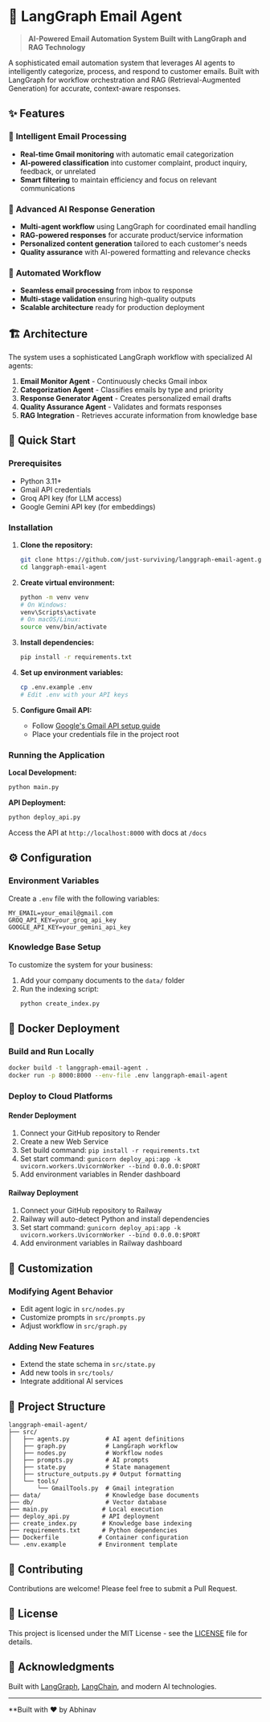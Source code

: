 # 🚀 LangGraph Email Agent

> **AI-Powered Email Automation System Built with LangGraph and RAG Technology**

A sophisticated email automation system that leverages AI agents to intelligently categorize, process, and respond to customer emails. Built with LangGraph for workflow orchestration and RAG (Retrieval-Augmented Generation) for accurate, context-aware responses.

## ✨ Features

### 🤖 **Intelligent Email Processing**
- **Real-time Gmail monitoring** with automatic email categorization
- **AI-powered classification** into customer complaint, product inquiry, feedback, or unrelated
- **Smart filtering** to maintain efficiency and focus on relevant communications

### 🧠 **Advanced AI Response Generation**
- **Multi-agent workflow** using LangGraph for coordinated email handling
- **RAG-powered responses** for accurate product/service information
- **Personalized content generation** tailored to each customer's needs
- **Quality assurance** with AI-powered formatting and relevance checks

### 🔄 **Automated Workflow**
- **Seamless email processing** from inbox to response
- **Multi-stage validation** ensuring high-quality outputs
- **Scalable architecture** ready for production deployment

## 🏗️ Architecture

The system uses a sophisticated LangGraph workflow with specialized AI agents:

1. **Email Monitor Agent** - Continuously checks Gmail inbox
2. **Categorization Agent** - Classifies emails by type and priority
3. **Response Generator Agent** - Creates personalized email drafts
4. **Quality Assurance Agent** - Validates and formats responses
5. **RAG Integration** - Retrieves accurate information from knowledge base

## 🚀 Quick Start

### Prerequisites

- Python 3.11+
- Gmail API credentials
- Groq API key (for LLM access)
- Google Gemini API key (for embeddings)

### Installation

1. **Clone the repository:**
   ```bash
   git clone https://github.com/just-surviving/langgraph-email-agent.git
   cd langgraph-email-agent
   ```

2. **Create virtual environment:**
   ```bash
   python -m venv venv
   # On Windows:
   venv\Scripts\activate
   # On macOS/Linux:
   source venv/bin/activate
   ```

3. **Install dependencies:**
   ```bash
   pip install -r requirements.txt
   ```

4. **Set up environment variables:**
   ```bash
   cp .env.example .env
   # Edit .env with your API keys
   ```

5. **Configure Gmail API:**
   - Follow [Google's Gmail API setup guide](https://developers.google.com/gmail/api/quickstart/python)
   - Place your credentials file in the project root

### Running the Application

**Local Development:**
```bash
python main.py
```

**API Deployment:**
```bash
python deploy_api.py
```
Access the API at `http://localhost:8000` with docs at `/docs`

## ⚙️ Configuration

### Environment Variables

Create a `.env` file with the following variables:

```env
MY_EMAIL=your_email@gmail.com
GROQ_API_KEY=your_groq_api_key
GOOGLE_API_KEY=your_gemini_api_key
```

### Knowledge Base Setup

To customize the system for your business:

1. Add your company documents to the `data/` folder
2. Run the indexing script:
   ```bash
   python create_index.py
   ```

## 🐳 Docker Deployment

### Build and Run Locally
```bash
docker build -t langgraph-email-agent .
docker run -p 8000:8000 --env-file .env langgraph-email-agent
```

### Deploy to Cloud Platforms

#### Render Deployment
1. Connect your GitHub repository to Render
2. Create a new Web Service
3. Set build command: `pip install -r requirements.txt`
4. Set start command: `gunicorn deploy_api:app -k uvicorn.workers.UvicornWorker --bind 0.0.0.0:$PORT`
5. Add environment variables in Render dashboard

#### Railway Deployment
1. Connect your GitHub repository to Railway
2. Railway will auto-detect Python and install dependencies
3. Set start command: `gunicorn deploy_api:app -k uvicorn.workers.UvicornWorker --bind 0.0.0.0:$PORT`
4. Add environment variables in Railway dashboard

## 🔧 Customization

### Modifying Agent Behavior
- Edit agent logic in `src/nodes.py`
- Customize prompts in `src/prompts.py`
- Adjust workflow in `src/graph.py`

### Adding New Features
- Extend the state schema in `src/state.py`
- Add new tools in `src/tools/`
- Integrate additional AI services

## 📁 Project Structure

```
langgraph-email-agent/
├── src/
│   ├── agents.py          # AI agent definitions
│   ├── graph.py           # LangGraph workflow
│   ├── nodes.py           # Workflow nodes
│   ├── prompts.py         # AI prompts
│   ├── state.py           # State management
│   ├── structure_outputs.py # Output formatting
│   └── tools/
│       └── GmailTools.py  # Gmail integration
├── data/                  # Knowledge base documents
├── db/                    # Vector database
├── main.py               # Local execution
├── deploy_api.py         # API deployment
├── create_index.py       # Knowledge base indexing
├── requirements.txt      # Python dependencies
├── Dockerfile           # Container configuration
└── .env.example         # Environment template
```

## 🤝 Contributing

Contributions are welcome! Please feel free to submit a Pull Request.

## 📄 License

This project is licensed under the MIT License - see the [LICENSE](LICENSE) file for details.

## 🙏 Acknowledgments

Built with [LangGraph](https://github.com/langchain-ai/langgraph), [LangChain](https://github.com/langchain-ai/langchain), and modern AI technologies.

---

**Built with ❤️ by Abhinav

<!-- Last updated: 2025-08-15 -->

<!-- Last updated: 2025-08-15 -->

